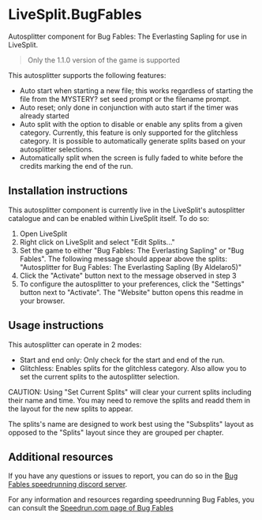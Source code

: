 # LiveSplit.BugFables
Autosplitter component for Bug Fables: The Everlasting Sapling for use in LiveSplit.

>Only the 1.1.0 version of the game is supported

This autosplitter supports the following features:

* Auto start when starting a new file; this works regardless of starting the file from the MYSTERY? set seed prompt or the filename prompt.
* Auto reset; only done in conjunction with auto start if the timer was already started
* Auto split with the option to disable or enable any splits from a given category. Currently, this feature is only supported for the glitchless category. It is possible to automatically generate splits based on your autosplitter selections.
* Automatically split when the screen is fully faded to white before the credits marking the end of the run.

## Installation instructions
This autosplitter component is currently live in the LiveSplit's autosplitter catalogue and can be enabled within LiveSplit itself. To do so:
1. Open LiveSplit
2. Right click on LiveSplit and select "Edit Splits..."
3. Set the game to either "Bug Fables: The Everlasting Sapling" or "Bug Fables". The following message should appear above the splits: "Autosplitter for Bug Fables: The Everlasting Sapling (By Aldelaro5)"
4. Click the "Activate" button next to the message observed in step 3
5. To configure the autosplitter to your preferences, click the "Settings" button next to "Activate". The "Website" button opens this readme in your browser.

## Usage instructions

This autosplitter can operate in 2 modes:

* Start and end only: Only check for the start and end of the run.
* Glitchless: Enables splits for the glitchless category. Also allow you to set the current splits to the autosplitter selection.

 CAUTION: Using "Set Current Splits" will clear your current splits including their name and time. You may need to remove the splits and readd them in the layout for the new splits to appear.

The splits's name are designed to work best using the "Subsplits" layout as opposed to the "Splits" layout since they are grouped per chapter.

## Additional resources
If you have any questions or issues to report, you can do so in the [Bug Fables speedrunning discord server](https://discord.gg/tHAQWpF).

For any information and resources regarding speedrunning Bug Fables, you can consult the [Speedrun.com page of Bug Fables](https://www.speedrun.com/bug_fables)
